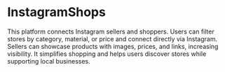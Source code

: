 # InstagramShops
This platform connects Instagram sellers and shoppers. Users can filter stores by category, material, or price and connect directly via Instagram. Sellers can showcase products with images, prices, and links, increasing visibility. It simplifies shopping and helps users discover stores while supporting local businesses.
